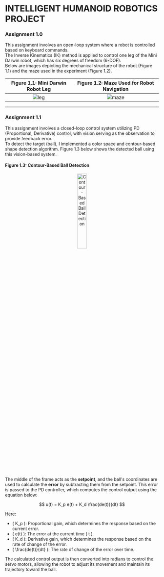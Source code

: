 # INTELLIGENT HUMANOID ROBOTICS PROJECT

### Assignment 1.0
This assignment involves an open-loop system where a robot is controlled based on keyboard commands.  
The Inverse Kinematics (IK) method is applied to control one leg of the Mini Darwin robot, which has six degrees of freedom (6-DOF).  
Below are images depicting the mechanical structure of the robot (Figure 1.1) and the maze used in the experiment (Figure 1.2).

| **Figure 1.1: Mini Darwin Robot Leg** | **Figure 1.2: Maze Used for Robot Navigation** |
|:--------------------------------------:|:---------------------------------------------:|
| ![leg](https://github.com/user-attachments/assets/7fc8b985-e32f-465d-8ddc-ea9c76b6d44f) | ![maze](https://github.com/user-attachments/assets/814dc8d0-cae9-41fa-9520-87b2540903fd) |

---

### Assignment 1.1
This assignment involves a closed-loop control system utilizing PD (Proportional, Derivative) control, with vision serving as the observation to provide feedback error.  
To detect the target (ball), I implemented a color space and contour-based shape detection algorithm. Figure 1.3 below shows the detected ball using this vision-based system.  

#### Figure 1.3: Contour-Based Ball Detection
<div align="center">
    <img src="https://github.com/user-attachments/assets/ff95699c-2a78-4601-b3da-2e27df422240" alt="Contour-Based Ball Detection" width="25%">
</div>

The middle of the frame acts as the **setpoint**, and the ball's coordinates are used to calculate the **error** by subtracting them from the setpoint. This error is passed to the PD controller, which computes the control output using the equation below:

$$
u(t) = K_p e(t) + K_d \frac{de(t)}{dt}
$$

Here:  
- \( K_p \): Proportional gain, which determines the response based on the current error.  
- \( e(t) \): The error at the current time \( t \).  
- \( K_d \): Derivative gain, which determines the response based on the rate of change of the error.  
- \( \frac{de(t)}{dt} \): The rate of change of the error over time.


The calculated control output is then converted into radians to control the servo motors, allowing the robot to adjust its movement and maintain its trajectory toward the ball.

